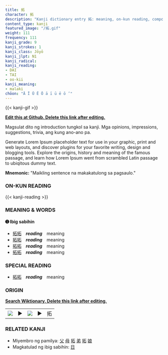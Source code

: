 ```yaml
---
title: 拓
character: 拓
description: "Kanji dictionary entry 拓: meaning, on-kun reading, compounds, origin, related kanji"
content_type: kanji
featured_image: "/拓.gif"
weight: 111
frequency: 111
kanji_grade: 9
kanji_strokes: 1
kanji_class: Jōyō
kanji_jlpt: N1
kanji_radical: 
kanji_reading: 
- DAI
- TAI
- oo-kii
kanji_meaning:
- malaki
chōon: "Ā Ī Ū Ē Ō ā ī ū ē ō ’"
---
```

[//]: # (Don't edit the line below. Kanji animated GIF code is automatically generated.)
{{< kanji-gif >}}

[//]: # (Edit below this line.)

**[Edit this at Github. Delete this link after editing.](https://github.com/tim0g/tim/tree/main/content/kanji/拓/index.md)**

Magsulat dito ng introduction tungkol sa kanji. Mga opinions, impressions, suggestions, trivia, ang kung ano-ano pa.

Generate Lorem Ipsum placeholder text for use in your graphic, print and web layouts, and discover plugins for your favorite writing, design and blogging tools. Explore the origins, history and meaning of the famous passage, and learn how Lorem Ipsum went from scrambled Latin passage to ubiqitous dummy text.
 
**Mnemonic:** "Maikling sentence na makakatulong sa pagsaulo."

### ON-KUN READING

[//]: # (Don't edit the line below. ON-KUN READING code is automatically generated.)
{{< kanji-reading >}}

### MEANING & WORDS

#### ➊ **Ibig sabihin**
  - [拓](../拓)[拓](../拓)　***reading***　meaning
  - [拓](../拓)[拓](../拓)　***reading***　meaning
  - [拓](../拓)[拓](../拓)　***reading***　meaning
  - [拓](../拓)[拓](../拓)　***reading***　meaning

### SPECIAL READING
  - [拓](../拓)[拓](../拓)　***reading***　meaning

### ORIGIN

**[Search Wiktionary. Delete this link after editing.](https://wiktionary.org/wiki/拓)**
<table class="kanji-table"><tr><td>
<img src="60px-拓-bronze.svg.png">
</td><td>▶</td><td>
<img src="60px-拓-oracle.svg.png">
</td><td>▶</td>
<td class="kanji-origin">拓</td>
</tr></table>

### RELATED KANJI
- Miyembro ng pamilya: [父](../父) [母](../母) [拓](../拓) [弟](../弟) [拓](../拓) [娘](../娘)
- Magkatulad ng ibig sabihin: [日](../日)
